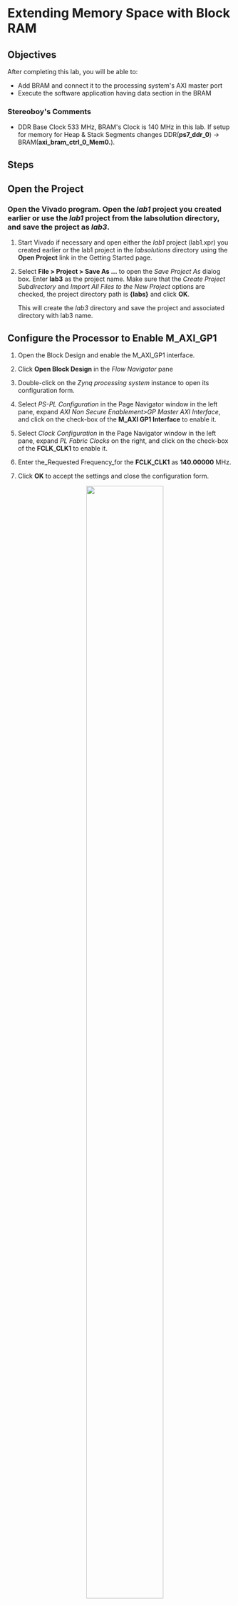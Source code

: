 # Extending Memory Space with Block RAM

## Objectives

After completing this lab, you will be able to:

* Add BRAM and connect it to the processing system&#39;s AXI master port
* Execute the software application having data section in the BRAM

### Stereoboy's Comments
* DDR Base Clock 533 MHz, BRAM's Clock is 140 MHz in this lab. If setup for memory for Heap & Stack Segments changes DDR(**ps7\_ddr\_0**) -> BRAM(**axi\_bram\_ctrl\_0\_Mem0.**).

## Steps
## Open the Project        
### Open the Vivado program. Open the _lab1_ project you created earlier or use the _lab1_ project from the labsolution directory, and save the project as _lab3_.
1. Start Vivado if necessary and open either the _lab1_ project (lab1.xpr) you created earlier or the lab1 project in the _labsolutions_ directory using the **Open Project** link in the Getting Started page.
1. Select **File &gt; Project &gt; Save As …** to open the _Save Project As_ dialog box. Enter **lab3** as the project name.  Make sure that the _Create Project Subdirectory_ and _Import All Files to the New Project_ options are checked, the project directory path is **{labs}** and click **OK**.

    This will create the _lab3_ directory and save the project and associated directory with lab3 name.

## Configure the Processor to Enable M\_AXI\_GP1 
1. Open the Block Design and enable the M\_AXI\_GP1 interface.
1. Click **Open Block Design** in the _Flow Navigator_ pane
1. Double-click on the _Zynq processing system_ instance to open its configuration form.
1. Select _PS-PL Configuration_ in the Page Navigator window in the left pane, expand _AXI Non Secure Enablement&gt;GP Master AXI Interface_, and click on the check-box of the **M\_AXI GP1 Interface** to enable it.
1. Select _Clock Configuration_ in the Page Navigator window in the left pane, expand _PL Fabric Clocks_ on the right, and click on the check-box of the **FCLK\_CLK1** to enable it.
1. Enter the_Requested Frequency_for the **FCLK\_CLK1** as **140.00000** MHz.
1. Click **OK** to accept the settings and close the configuration form.

    <p align="center">
    <img src ="./images/lab3/Fig2.png" width="60%" height="80%"/>
    </p>
    <p align = "center">
    <i>M_AXI_GP1 interface enabled</i>
    </p>

## Extend with BRAM
### Add an AXI BRAM Controller instance with BRAM.
1. Click the ![alt tag](./images/add_ip.png) button and search for **BRAM** in the catalog.
1. Double-click the **AXI BRAM Controller** to add an instance to the design.
1. Click on **Run Connection Automation** , and select **axi\_bram\_ctrl\_0**
1. Click on **BRAM\_PORTA** and **BRAM\_PORTB** check boxes.
1. Click **S\_AXI** , and change the _Master_ option to **/processing\_system7\_0/M\_AXI\_GP1**, change the Clock source for driving interconnect IP, Clock source for Master interface,_ and _Clock source for Salve interface_ to **/processing\_system7\_0/FCLK\_CLK1 (140 MHz)** as they all run in the same clock domain, and click **OK**

    <p align="center">
    <img src ="./images/lab3/Fig3.png" width="60%" height="80%"/>
    </p>
    <p align = "center">
    <i>Connecting AXI BRAM Controller to M_AXI_GP1 to run at faster clock speed</i>
    </p>

    Notice that an instance of AXI SmartConnect and Processor System Reset are added, and the M\_AXI\_GP1\_ ACLK is connected to FCLK\_CLK1.

    <p align="center">
    <img src ="./images/lab3/Fig4.png" width="60%" height="80%"/>
    </p>
    <p align = "center">
    <i>Clocking network connections</i>
    </p>
1. Double-click on the **axi\_bram\_ctrl\_0** instance to open the configuration form.
1. Set the _Data Width_ to **64**.

    <p align="center">
    <img src ="./images/lab3/Fig5.png" width="60%" height="80%"/>
    </p>
    <p align = "center">
    <i>Setting the BRAM controller data width to 64</i>
    </p>
1. Click **OK**.
### Using the Address Editor tab, set the BRAM controller size to 64KB.  Validate the design.
1. Select the **Address Editor** tab and notice that the BRAM controller memory space is **8K**.
1. Click in the _Range_ column of the _axi\_bram\_ctrl\_0_ instance and set the size as **64K**.

    <p align="center">
    <img src ="./images/lab3/Fig6.png" width="60%" height="80%"/>
    </p>
    <p align = "center">
    <i>AXI BRAM space assignment</i>
    </p>

    Notice that the address range changed to 0x80000000-0x8000FFFF.  This is in the M\_GP1 addressing space.

1. Select the _Diagram_ tab, and click on the ![alt tag](./images/validate.png) (Validate Design) button to make sure that there are no errors.
## Generate the Bitstream        
1. Click on the **Generate Bitstream** to run the synthesis, implementation, and bit generation processes.
1. Click **Save** if prompted to save the project, and **Yes** to run the processes. Click **OK** to launch the runs.
1. When the bitstream generation process has completed successfully, click **Cancel**.
## Generate Applications in the SDK        
### Export the implemented design, and start SDK
1. Export the hardware configuration by clicking **File &gt; Export &gt; Export Hardware…**
1. Click the box to _Include Bitstream_and click **OK** (Click _Yes_ if prompted to overwrite the previous module)
1. Launch SDK by clicking **File &gt; Launch SDK** and click **OK**
1. Right-click on the **lab1** and **standalone\_bsp\_0** and **system\_wrapper\_hw\_platfrom\_0** projects in the Project Explorer view and select **close project**.
### Create an empty application project, named lab3, and import the provided lab3.c file.
1. Select **File &gt; New** &gt; **Application Project.**
1. In the _Project Name_ field, enter **lab3** as the project name.
1. Use the default settings to create a new BSP and click **Next.**
1. Select the **Empty Application** template and click **Finish.**

    The lab3 and lab3\_bsp projects will be created in the Project Explorer window of SDK.

1. Select **lab3 &gt; src** directoryin the project view, right-click, and select **Import.**
1. Expand the **General** category and double-click on **File System.**
1. Browse to **{sources}\lab3** folder.
1. Select **lab3.c** and click **Finish.**

    A snippet of the source code is shown in the following figure. It shows that we write a pattern to the LED port and execute a software delay loop. Repeat for 16 times. It also shows the code (greyed) which will be used in Lab5.

    <p align="center">
    <img src ="./images/lab3/Fig7.png" width="60%" height="80%"/>
    </p>
    <p align = "center">
    <i>Source Code</i>
    </p>

## Test in Hardware   
### Connect and power up the board. Establish the serial communication using the SDK Terminal tab.  Program the FPGA.
1. Connect and power up the board.
1. In SDK, select **Xilinx &gt; Program FPGA** and click the **Program** button to program the FPGA.
1. Select the ![alt tag](./images/terminal.png) tab.  If it is not visible then select **Window &gt; Show view &gt; Terminal**.
1. Click on ![alt tag](./images/connect.png) to initiate the serial connection and select the appropriate COM port (depending on your computer). Configure it with 115200 baud rate.
### Run the lab3 application.
1. Select the **lab3** project in _Project Explorer_, right-click and select **Run As &gt; Launch on Hardware (System Debugger).** Click **Yes** to terminate the previous run.

    The application (lab3.elf) will be downloaded into the target device, execute ps7\_init, and execute.

1. You should see the on-board LEDs changing patterns at roughly a one second delay rate.
### Modify the linker scipt to use the ps7\_ddr\_0 for the code and data sections, and the BRAM for the Heap and Stack segments. Change the loop limit from 99999999 to 999999. Execute the program.
1. Select the **lab3** application in the _Project Explorer_ view.
1. Right-click and select **Generate Linker Script**.
1. Change the _code_ and _Data_ sections to **ps7\_ddr\_0** and the _Heap and Stack_ segment memory to **axi\_bram\_ctrl\_0\_Mem0.**
1. Click the **Generate** button.
1. Click the **Yes** button to overwrite.
1. Change the loop limit from 99999999 to **9999999**. Save changes so the program recompiles.
1. Select the **lab3** project in _Project Explorer_, right-click and select **Run As &gt; Launch on Hardware (System Debugger).**

    Click OK to terminate the exisiting run and relaunch if shown.

1. You should see the on-board LEDs changing patterns very slowly (about 5 seconds).
1. Change the loop limit from 9999999 to **999999**. Save changes so the program recompiles.
1. Select the **lab3** project in _Project Explorer_, right-click and select **Run As &gt; Launch on Hardware (System Debugger).**

    Click Yes to terminate the existing run.

1. You should see the on-board LEDs changing patterns relatively faster (about 1 seconds).
1. Close the SDK program by selecting **File &gt; Exit**.
1. Close the Vivado program by selecting **File &gt; Exit.**
1. Turn OFF the power on the board.

## Conclusion

This lab led you through adding BRAM memory in the PL section thereby extending the total memory space available to the PS. You have verified the functionality by creating an application, targeting the stack and heap sections to the added BRAM, and executing the application.
